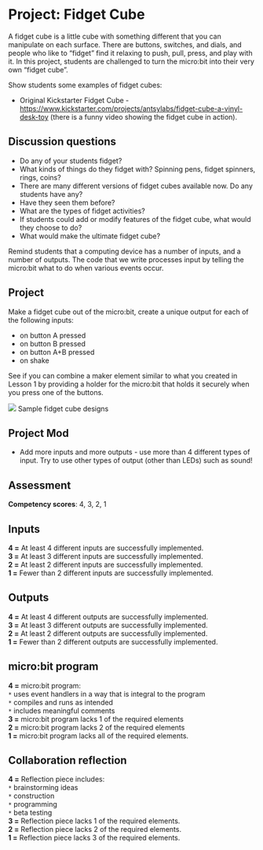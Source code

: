 # Project: Fidget Cube

A fidget cube is a little cube with something different that you can manipulate on each surface. There are buttons, switches, and dials, and people who like to “fidget” find it relaxing to push, pull, press, and play with it. In this project, students are challenged to turn the micro:bit into their very own “fidget cube”. 

Show students some examples of fidget cubes:
* Original Kickstarter Fidget Cube - https://www.kickstarter.com/projects/antsylabs/fidget-cube-a-vinyl-desk-toy  (there is a funny video showing the fidget cube in action).

## Discussion questions
* Do any of your students fidget? 
* What kinds of things do they fidget with? Spinning pens, fidget spinners, rings, coins? 
* There are many different versions of fidget cubes available now. Do any students have any? 
* Have they seen them before? 
* What are the types of fidget activities? 
* If students could add or modify features of the fidget cube, what would they choose to do? 
* What would make the ultimate fidget cube?

Remind students that a computing device has a number of inputs, and a number of outputs. The code that we write processes input by telling the micro:bit what to do when various events occur.

## Project
Make a fidget cube out of the micro:bit, create a unique output for each of the following inputs:
* on button A pressed
* on button B pressed
* on button A+B pressed
* on shake

See if you can combine a maker element similar to what you created in Lesson 1 by providing a holder for the micro:bit that holds it securely when you press one of the buttons.

![](/static/courses/csintro/algorithms/fidget-cube.jpg)
Sample fidget cube designs

## Project Mod 
* Add more inputs and more outputs - use more than 4 different types of input. Try to use other types of output (other than LEDs) such as sound!

## Assessment

**Competency scores**: 4, 3, 2, 1

## Inputs

**4 =** At least 4 different inputs are successfully implemented.<br/>
**3 =** At least 3 different inputs are successfully implemented.<br/>
**2 =** At least 2 different inputs are successfully implemented.<br/>
**1 =** Fewer than 2 different inputs are successfully implemented.

## Outputs

**4 =** At least 4 different outputs are successfully implemented.<br/>
**3 =** At least 3 different outputs are successfully implemented.<br/>
**2 =** At least 2 different outputs are successfully implemented.<br/>
**1 =** Fewer than 2 different outputs are successfully implemented.

## micro:bit program

**4 =** micro:bit program:<br/>
`*` uses event handlers in a way that is integral to the program<br/>
`*` compiles and runs as intended<br/>
`*` includes meaningful comments<br/>
**3 =** micro:bit program lacks 1 of the required elements<br/>
**2 =** micro:bit program lacks 2 of the required elements<br/>
**1 =** micro:bit program lacks all of the required elements.

## Collaboration reflection

**4 =** Reflection piece includes:<br/>
`*` brainstorming ideas<br/>
`*` construction<br/>
`*` programming<br/>
`*` beta testing<br/>
**3 =** Reflection piece lacks 1 of the required elements.<br/>
**2 =** Reflection piece lacks 2 of the required elements.<br/>
**1 =** Reflection piece lacks 3 of the required elements.
